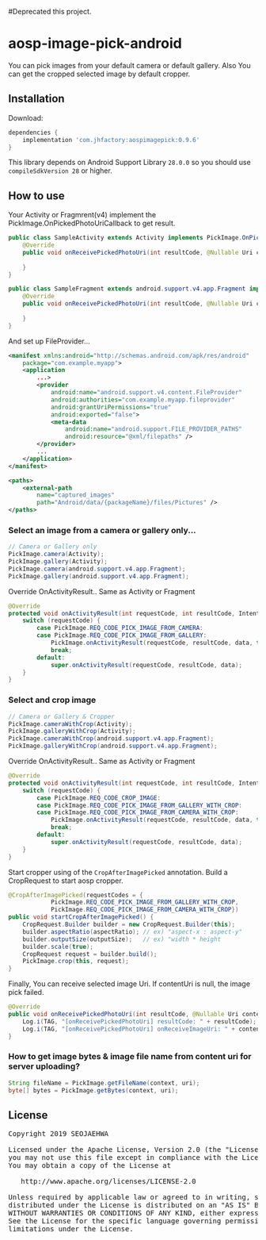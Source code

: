 
#Deprecated this project.


# aosp-image-pick-android
You can pick images from your default camera or default gallery. 
Also You can get the cropped selected image by default cropper.


## Installation

Download:
```groovy
dependencies {
    implementation 'com.jhfactory:aospimagepick:0.9.6'
}
```
This library depends on Android Support Library `28.0.0` so you should use `compileSdkVersion 28` or higher.


## How to use

Your Activity or Fragmrent(v4) implement the PickImage.OnPickedPhotoUriCallback to get result.
```java
public class SampleActivity extends Activity implements PickImage.OnPickedPhotoUriCallback {
    @Override
    public void onReceivePickedPhotoUri(int resultCode, @Nullable Uri contentUri) {
  
    }
}
```
```java
public class SampleFragment extends android.support.v4.app.Fragment implements PickImage.OnPickedPhotoUriCallback {
    @Override
    public void onReceivePickedPhotoUri(int resultCode, @Nullable Uri contentUri) {
 
    }
}
```
And set up FileProvider...
```xml
<manifest xmlns:android="http://schemas.android.com/apk/res/android"
    package="com.example.myapp">
    <application
        ...>
        <provider
            android:name="android.support.v4.content.FileProvider"
            android:authorities="com.example.myapp.fileprovider"
            android:grantUriPermissions="true"
            android:exported="false">
            <meta-data
                android:name="android.support.FILE_PROVIDER_PATHS"
                android:resource="@xml/filepaths" />
        </provider>
        ...
    </application>
</manifest>
```
```xml
<paths>
    <external-path
        name="captured_images"
        path="Android/data/{packageName}/files/Pictures" />
</paths>
```

### Select an image from a camera or gallery only...
```java
// Camera or Gallery only
PickImage.camera(Activity);
PickImage.gallery(Activity);
PickImage.camera(android.support.v4.app.Fragment);
PickImage.gallery(android.support.v4.app.Fragment);
```
Override OnActivityResult..
Same as Activity or Fragment
```java
@Override
protected void onActivityResult(int requestCode, int resultCode, Intent data) {
    switch (requestCode) {
        case PickImage.REQ_CODE_PICK_IMAGE_FROM_CAMERA:
        case PickImage.REQ_CODE_PICK_IMAGE_FROM_GALLERY:
            PickImage.onActivityResult(requestCode, resultCode, data, this);
            break;
        default:
            super.onActivityResult(requestCode, resultCode, data);
    }
}
```

### Select and crop image
```java
// Camera or Gallery & Cropper
PickImage.cameraWithCrop(Activity);
PickImage.galleryWithCrop(Activity);
PickImage.cameraWithCrop(android.support.v4.app.Fragment);
PickImage.galleryWithCrop(android.support.v4.app.Fragment);
```

Override OnActivityResult..
Same as Activity or Fragment
```java
@Override
protected void onActivityResult(int requestCode, int resultCode, Intent data) {
    switch (requestCode) {
        case PickImage.REQ_CODE_CROP_IMAGE:
        case PickImage.REQ_CODE_PICK_IMAGE_FROM_GALLERY_WITH_CROP:
        case PickImage.REQ_CODE_PICK_IMAGE_FROM_CAMERA_WITH_CROP:
            PickImage.onActivityResult(requestCode, resultCode, data, this);
            break;
        default:
            super.onActivityResult(requestCode, resultCode, data);
    }
}
```

Start cropper using of the `CropAfterImagePicked` annotation.
Build a CropRequest to start aosp cropper.
```java
@CropAfterImagePicked(requestCodes = {
            PickImage.REQ_CODE_PICK_IMAGE_FROM_GALLERY_WITH_CROP,
            PickImage.REQ_CODE_PICK_IMAGE_FROM_CAMERA_WITH_CROP})
public void startCropAfterImagePicked() {
    CropRequest.Builder builder = new CropRequest.Builder(this);
    builder.aspectRatio(aspectRatio); // ex) "aspect-x : aspect-y"
    builder.outputSize(outputSize);   // ex) "width * height
    builder.scale(true);
    CropRequest request = builder.build();
    PickImage.crop(this, request);
}
```

Finally,
You can receive selected image Uri. If contentUri is null, the image pick failed.
```java
@Override
public void onReceivePickedPhotoUri(int resultCode, @Nullable Uri contentUri) {
    Log.i(TAG, "[onReceivePickedPhotoUri] resultCode: " + resultCode);
    Log.i(TAG, "[onReceivePickedPhotoUri] onReceiveImageUri: " + contentUri);
}
```
### How to get image bytes & image file name from content uri for server uploading?
```java
String fileName = PickImage.getFileName(context, uri);
byte[] bytes = PickImage.getBytes(context, uri);
```




## License
<pre>
Copyright 2019 SEOJAEHWA

Licensed under the Apache License, Version 2.0 (the "License");
you may not use this file except in compliance with the License.
You may obtain a copy of the License at

   http://www.apache.org/licenses/LICENSE-2.0

Unless required by applicable law or agreed to in writing, software
distributed under the License is distributed on an "AS IS" BASIS,
WITHOUT WARRANTIES OR CONDITIONS OF ANY KIND, either express or implied.
See the License for the specific language governing permissions and
limitations under the License.
</pre>

